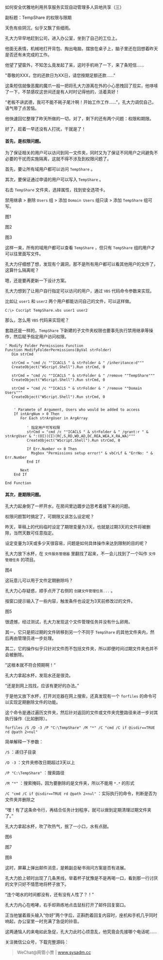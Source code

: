 如何安全优雅地利用共享服务实现自动管理多人异地共享（三）

副标题：TempShare 的权限与限期



天色有些阴沉，似乎又飘了些细雨。

孔大力早早地赶到公司，进入办公室，坐到了自己的工位上。

他面无表情，机械地打开背包、掏出电脑，摆放在桌子上，脑子里还在回想着昨天是否还有未完成的工作。

他望了望窗外，不知怎么竟发起了呆，这时手机响了一下，来了条短信......

"尊敬的XXX，您的还款日为XX日，请您按期足额还款......"

这条短信就像恶魔的魔爪一般一把将孔大力游离在外的小心思拽回了现实，他哆嗦了一下，不禁感叹这世间还是有人时时记得他的，活着真好！



“老板不讲武德，我可不能不耗子尾汁啊！开始工作工作......”，孔大力调侃自己，语气带了点苦恼。

他快速回忆整理了昨天所做的一切，对了，剩下的还有两个问题：权限和期限。

好了，趁着一早还没有人打扰，干就是了！



#### 首先，是权限问题。

为了保证相关的用户可以访问到同一文件夹，同时又为了保证不同用户之间避免不必要的干扰而实施隔离，这就不得不涉及到权限问题了。

首先，要让所有域用户都可以访问 `TempShare` 。

其次，要保证通过申请的用户可以写入 `TempShare` 。



右击 `TempShare` 文件夹，选择属性，找到安全选项卡。

禁用继承 > 删除 `Users`  组 > 添加 `Domain Users` 组只读 > 添加 `TempShare` 组可写。

图1

图2

图3



这样一来，所有的域用户都可以查看 `TempShare` ，但只有 `TempShare` 组的用户才可以往里面写文件。

孔大力仔细想了想，发现有个漏洞，那不是所有用户都可以看其他用户的文件了，这算什么隔离呢？

嗯，还是要再更新一下设计方案。

孔大力想到了让用户自行指定可以访问的用户，通过 `VBS` 代码命令参数来实现。

比如让 `user1` 和 `user2` 两个用户都能访问自己的文件，可以这样做。

```
C:\> Cscript TempShare.vbs user1 user2
```



那么，怎么用 `VBS` 代码来实现呢？

套路还是一样的，`TempShare` 下新建的子文件夹权限也要事先执行禁用继承等操作，然后赋予指定用户访问权限。

```
' Modify Folder Permissions Function
Function ModifyFolderPermissions(ByVal strFolder)
   Dim strCmd
   
   strCmd = "cmd /c ""ICACLS " & strFolder & " /inheritance:d"""
   CreateObject("WScript.Shell").Run strCmd, 0
   
   strCmd = "cmd /c ""ICACLS " & strFolder & " /remove ""TempShare"""
   CreateObject("WScript.Shell").Run strCmd, 0

   strCmd = "cmd /c ""ICACLS " & strFolder & " /remove ""Domain Users"""
   CreateObject("WScript.Shell").Run strCmd, 0

   
	' Paramete of Argument, Users who would be added to access
	If intArgNum > 0 Then
	   For Each strArgUser in ArgArray

		  ' 指定用户可写权限
		  strCmd = "cmd /c ""ICACLS " & strFolder & " /grant:r " & strArgUser & ":(OI)(CI)(RC,S,RD,WD,AD,DC,REA,WEA,X,RA,WA)"""
		  CreateObject("WScript.Shell").Run strCmd, 0
	   
	      If Err.Number <> 0 Then
			Msgbox "Permissions setup error!" & vbCrLf & "ErrNo: " & Err.Number
		  End If

	   Next
	End If
   
End Function
```



#### 其次，是期限问题。

孔大力起身倒了一杯开水，在房间里边踱步边思考着接下来的问题。

权限问题暂时搞定了，可期限又该怎么设定呢？

昨天，草稿上的代码临时设定了期限变量为3天，也就是过期3天的文件将被删除，当然天数可任意指定。

设定变量为3天或多少天很容易，问题是如何具体操作来达到限制的目的呢？

孔大力放下水杯，在 `文件服务管理器` 里翻找了起来，不一会儿找到了一个叫作 `文件管理任务` 的项目。

图4



这玩意儿可以用于文件定期删除吗？

孔大力心存疑惑，顺手点开了右侧的 `创建文件管理任务...` 。

按窗口提示输入了一些内容，触发条件也设定为3天前修改过的文件。

图5



很遗憾，经过测试，孔大力发现这个文件管理任务并没有什么卵用。

其一，它只是把过期的文件转移到另一个不同于 `TempShare` 的其他文件夹内，然后再由管理员进一步处理。

其二，它的操作似乎只针对文件而不包括文件夹，所以即便时间过期文件夹也并不会被删除。



”这根本就不符合预期啊！“

孔大力拿起水杯，发现水还是很烫。

“还是到网上找找，应该有更好的办法。”

于是他又放下水杯，打开浏览器在网上搜索，还真发现有一个 `forfiles` 的命令可以实现定期删除文件的功能。

这个命令是通过遍历文件夹，然后针对返回的文件或文件夹完整路径来进一步对其执行操作（比如删除）。

```
forfiles /S /D -3 /P "C:\TempShare" /M "*" /C "cmd /C if @isdir==TRUE rd @path 2>nul"
```

简单解释一下参数：

`/S` ：递归子目录

`/D -3` ：文件夹修改日期超过3天以上

`/P "C:\TempShare"` ：搜索路径

`/M "*"` ：搜索掩码，因为要删除的是文件夹，所以不能用 `*.*` 的形式

`/C "cmd /C if @isdir==TRUE rd @path 2>nul"` ：实际执行的命令，判断是否为文件夹并删除之



“嘿！有了这条命令行，再结合任务计划程序，就可以做到定期清理过期文件夹了。”

孔大力拿起水杯，吹了吹热气，抿了一小口，水有点甜。



图6

图7

图8



这时，屏幕上弹出邮件消息，是赖副总秘书询问方案是否有进展。

孔大力脸上顿时出现了几条黑线，举着杯子犹豫是不是再喝一口，看到那一行讨厌的文字只好不情愿地将杯子放下。

“连个喝水的时间都没有，还有没有人性了？！”

孔大力内心在咆哮，右手却熟练地点击鼠标打开了邮件回复窗口。

正当他皱着眉头输入“你好”两个字后，正斟酌着回复内容时，座机和手机几乎同时响起，办公室里一时充满了急促的铃音。

这两通恼人的来电如此急促，孔大力此时心烦意乱，他究竟会先接哪个电话呢......



关注微信公众号，下载完整源码：



> WeChat@网管小贾 | www.sysadm.cc





